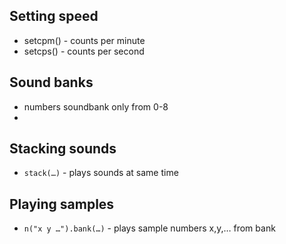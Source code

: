 ## Setting speed

+ setcpm() - counts per minute
+ setcps() - counts per second 

## Sound banks

+ numbers soundbank only from 0-8
+ 

## Stacking sounds

+ `stack(…)` - plays sounds at same time
 
## Playing samples

+ `n("x y …").bank(…)` - plays sample numbers x,y,… from bank

 
